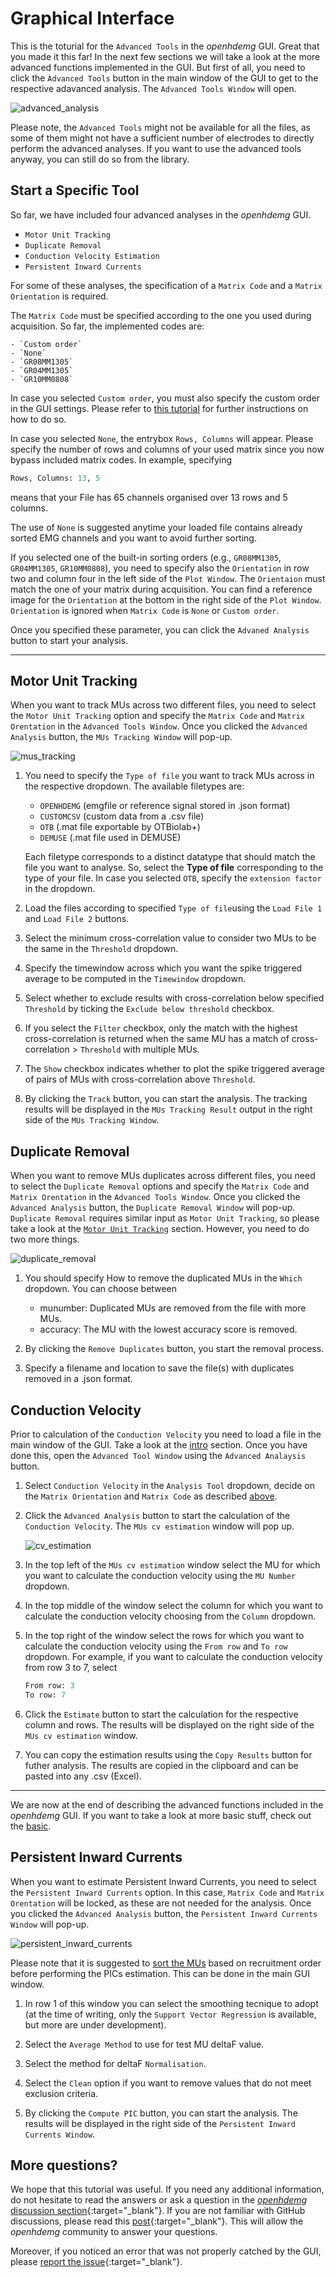 # Graphical Interface

This is the toturial for the `Advanced Tools` in the *openhdemg* GUI. Great that you made it this far! In the next few sections we will take a look at the more advanced functions implemented in the GUI. But first of all, you need to click the `Advanced Tools` button in the main window of the GUI to get to the respective adavanced analysis. The `Advanced Tools Window` will open.

![advanced_analysis](md_graphics/gui/advanced_tools_window_v2.png)

Please note, the `Advanced Tools` might not be available for all the files, as some of them might not have a sufficient number of electrodes to directly perform the advanced analyses. If you want to use the advanced tools anyway, you can still do so from the library.

## Start a Specific Tool

So far, we have included four advanced analyses in the *openhdemg* GUI.

- `Motor Unit Tracking`
- `Duplicate Removal`
- `Conduction Velocity Estimation`
- `Persistent Inward Currents`

For some of these analyses, the specification of a `Matrix Code` and a `Matrix Orientation` is required.

The `Matrix Code` must be specified according to the one you used during acquisition. So far, the implemented codes are:

    - `Custom order`
    - `None`
    - `GR08MM1305`
    - `GR04MM1305`
    - `GR10MM0808`

In case you selected `Custom order`, you must also specify the custom order in the GUI settings. Please refer to [this tutorial](gui_settings.md/#electrodes) for further instructions on how to do so.

In case you selected `None`, the entrybox `Rows, Columns` will appear. Please specify the number of rows and columns of your used matrix since you now bypass included matrix codes. In example, specifying

```Python
Rows, Columns: 13, 5
```
means that your File has 65 channels organised over 13 rows and 5 columns.

The use of `None` is suggested anytime your loaded file contains already sorted EMG channels and you want to avoid further sorting.

If you selected one of the built-in sorting orders (e.g., `GR08MM1305`, `GR04MM1305`, `GR10MM0808`), you need to specify also the `Orientation` in row two and column four in the left side of the `Plot Window`. The `Orientaion` must match the one of your matrix during acquisition. You can find a reference image for the `Orientation` at the bottom in the right side of the `Plot Window`. `Orientation` is ignored when `Matrix Code` is `None` or `Custom order`.

Once you specified these parameter, you can click the `Advaned Analysis` button to start your analysis.

-----------------------------------------

## Motor Unit Tracking

When you want to track MUs across two different files, you need to select the `Motor Unit Tracking` option and specify the `Matrix Code` and `Matrix Orentation` in the `Advanced Tools Window`. Once you clicked the `Advanced Analysis` button, the `MUs Tracking Window` will pop-up.

![mus_tracking](md_graphics/gui/mu_tracking_window_v2.png)

1. You need to specify the `Type of file` you want to track MUs across in the respective dropdown. The available filetypes are:

    - `OPENHDEMG` (emgfile or reference signal stored in .json format)
    - `CUSTOMCSV` (custom data from a .csv file)
    - `OTB` (.mat file exportable by OTBiolab+)
    - `DEMUSE` (.mat file used in DEMUSE)

    Each filetype corresponds to a distinct datatype that should match the file you want to analyse. So, select the **Type of file** corresponding to the type of your file. In case you selected `OTB`, specify the `extension factor` in the dropdown.

2. Load the files according to specified `Type of file`using the `Load File 1` and `Load File 2` buttons.

3. Select the minimum cross-correlation value to consider two MUs to be the same in the `Threshold` dropdown.

4. Specify the timewindow across which you want the spike triggered average to be computed in the `Timewindow` dropdown.

5. Select whether to exclude results with cross-correlation below specified `Threshold` by ticking the `Exclude below threshold` checkbox. 

6. If you select the `Filter` checkbox, only the match with the highest cross-correlation is returned when the same MU has a match of cross-correlation > `Threshold` with multiple MUs.

7. The `Show` checkbox indicates whether to plot the spike triggered average of pairs of MUs with cross-correlation above `Threshold`.

8. By clicking the `Track` button, you can start the analysis. The tracking results will be displayed in the `MUs Tracking Result` output in the right side of the `MUs Tracking Window`.

## Duplicate Removal

When you want to remove MUs duplicates across different files, you need to select the `Duplicate Removal` options and specify the `Matrix Code` and `Matrix Orentation` in the `Advanced Tools Window`. Once you clicked the `Advanced Analysis` button, the `Duplicate Removal Window` will pop-up. `Duplicate Removal` requires similar input as `Motor Unit Tracking`, so please take a look at the [`Motor Unit Tracking`](#motor-unit-tracking) section. However, you need to do two more things. 

![duplicate_removal](md_graphics/gui/duplicate_removal_window_v2.png)

1. You should specify How to remove the duplicated MUs in the `Which` dropdown. You can choose between

    - munumber: Duplicated MUs are removed from the file with more MUs.
    - accuracy: The MU with the lowest accuracy score is removed.

2. By clicking the `Remove Duplicates` button, you start the removal process.

3. Specify a filename and location to save the file(s) with duplicates removed in a .json format.

## Conduction Velocity
Prior to calculation of the `Conduction Velocity` you need to load a file in the main window of the GUI. Take a look at the [intro](gui_intro.md#specifying-an-analysis-file) section.  Once you have done this, open the `Advanced Tool Window` using the `Advanced Analaysis` button. 

1. Select `Conduction Velocity` in the `Analysis Tool` dropdown, decide on the `Matrix Orientation` and `Matrix Code` as described [above](#graphical-interface).

2. Click the `Advanced Analysis` button to start the calculation of the `Conduction Velocity`. The `MUs cv estimation` window will pop up. 

    ![cv_estimation](md_graphics/gui/cv_estimation_window.png)

3. In the top left of the `MUs cv estimation` window select the MU for which you want to calculate the conduction velocity using the `MU Number` dropdown. 

4. In the top middle of the window select the column for which you want to calculate the conduction velocity choosing from the `Column` dropdown.

5. In the top right of the window select the rows for which you want to calculate the conduction velocity using the `From row` and `To row` dropdown. For example, if you want to calculate the conduction velocity from row 3 to 7, select 

    ```Python
    From row: 3
    To row: 7
    ```

6. Click the `Estimate` button to start the calculation for the respective column and rows. The results will be displayed on the right side of the `MUs cv estimation` window. 

7. You can copy the estimation results using the `Copy Results` button for futher analysis. The results are copied in the clipboard and can be pasted into any .csv (Excel). 

--------------------------------------

We are now at the end of describing the advanced functions included in the *openhdemg* GUI. If you want to take a look at more basic stuff, check out the [basic](gui_basics.md).

## Persistent Inward Currents

When you want to estimate Persistent Inward Currents, you need to select the `Persistent Inward Currents` option. In this case, `Matrix Code` and `Matrix Orentation` will be locked, as these are not needed for the analysis. Once you clicked the `Advanced Analysis` button, the `Persistent Inward Currents Window` will pop-up.

![persistent_inward_currents](md_graphics/gui/pics_window.png)

Please note that it is suggested to [sort the MUs](gui_basics.md/#motor-unit-sorting) based on recruitment order before performing the PICs estimation. This can be done in the main GUI window.

1. In row 1 of this window you can select the smoothing tecnique to adopt (at the time of writing, only the `Support Vector Regression` is available, but more are under development).

2. Select the `Average Method` to use for test MU deltaF value.

3. Select the method for deltaF  `Normalisation`.

4. Select the `Clean` option if you want to remove values that do not meet exclusion criteria.

5. By clicking the `Compute PIC` button, you can start the analysis. The results will be displayed in the right side of the `Persistent Inward Currents Window`.

## More questions?

We hope that this tutorial was useful. If you need any additional information, do not hesitate to read the answers or ask a question in the [*openhdemg* discussion section](https://github.com/GiacomoValliPhD/openhdemg/discussions){:target="_blank"}. If you are not familiar with GitHub discussions, please read this [post](https://github.com/GiacomoValliPhD/openhdemg/discussions/42){:target="_blank"}. This will allow the *openhdemg* community to answer your questions.

Moreover, if you noticed an error that was not properly catched by the GUI, please [report the issue](https://github.com/GiacomoValliPhD/openhdemg/issues){:target="_blank"}.
